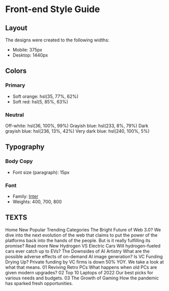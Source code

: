 # Front-end Style Guide

## Layout

The designs were created to the following widths:

- Mobile: 375px
- Desktop: 1440px

## Colors

### Primary

- Soft orange: hsl(35, 77%, 62%)
- Soft red: hsl(5, 85%, 63%)

### Neutral

Off-white: hsl(36, 100%, 99%)
Grayish blue: hsl(233, 8%, 79%)
Dark grayish blue: hsl(236, 13%, 42%)
Very dark blue: hsl(240, 100%, 5%)

## Typography

### Body Copy

- Font size (paragraph): 15px

### Font

- Family: [Inter](https://fonts.google.com/specimen/Inter)
- Weights: 400, 700, 800


## TEXTS
Home New Popular Trending Categories The Bright Future of Web 3.0? We dive into the next evolution of the web that claims to put the power of the platforms back into the hands of the people. But is it really fulfilling its promise? Read more New Hydrogen VS Electric Cars Will hydrogen-fueled cars ever catch up to EVs? The Downsides of AI Artistry What are the possible adverse effects of on-demand AI image generation? Is VC Funding Drying Up? Private funding by VC firms is down 50% YOY. We take a look at what that means. 01 Reviving Retro PCs What happens when old PCs are given modern upgrades? 02 Top 10 Laptops of 2022 Our best picks for various needs and budgets. 03 The Growth of Gaming How the pandemic has sparked fresh opportunities.